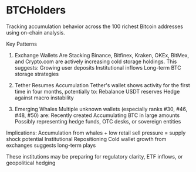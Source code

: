 # BTCHolders
Tracking accumulation behavior across the 100 richest Bitcoin addresses using on-chain analysis.

Key Patterns
1. Exchange Wallets Are Stacking
Binance, Bitfinex, Kraken, OKEx, BitMex, and Crypto.com are actively increasing cold storage holdings. This suggests:
  Growing user deposits
  Institutional inflows
  Long-term BTC storage strategies

2. Tether Resumes Accumulation
Tether's wallet shows activity for the first time in four months, potentially to:
  Rebalance USDT reserves
  Hedge against macro instability

3. Emerging Whales
Multiple unknown wallets (especially ranks #30, #46, #48, #50) are:
  Recently created
  Accumulating BTC in large amounts
  Possibly representing hedge funds, OTC desks, or sovereign entities


Implications: 
  Accumulation from whales + low retail sell pressure = supply shock potential
  Institutional Repositioning
  Cold wallet growth from exchanges suggests long-term plays

These institutions may be preparing for regulatory clarity, ETF inflows, or geopolitical hedging

